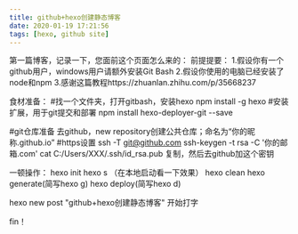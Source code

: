 ```yaml
---
title: github+hexo创建静态博客
date: 2020-01-19 17:21:56
tags: [hexo, github site]
---
```

第一篇博客，记录一下，您面前这个页面怎么来的：
前提提要：
1.假设你有一个github用户，windows用户请额外安装Git Bash
2.假设你使用的电脑已经安装了node和npm
3.感谢这篇教程https://zhuanlan.zhihu.com/p/35668237


食材准备：
#找一个文件夹，打开gitbash，安装hexo
npm install -g hexo
#安装扩展，用于git提交和部署
npm install hexo-deployer-git --save

#git仓库准备
去github，new repository创建公共仓库；命名为“你的昵称.github.io”
#https设置
ssh -T git@github.com
ssh-keygen -t rsa -C '你的邮箱.com'
cat C:/Users/XXX/.ssh/id_rsa.pub
复制，然后去github加这个密钥

一顿操作：
hexo init
hexo s   （在本地启动看一下效果）
hexo clean
hexo generate(简写hexo g)
hexo deploy(简写hexo d)

hexo new post "github+hexo创建静态博客"
开始打字

fin！

